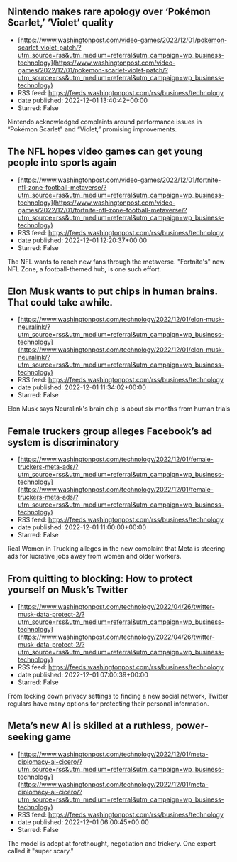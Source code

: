 ## Nintendo makes rare apology over ‘Pokémon Scarlet,’ ‘Violet’ quality
 - [https://www.washingtonpost.com/video-games/2022/12/01/pokemon-scarlet-violet-patch/?utm_source=rss&utm_medium=referral&utm_campaign=wp_business-technology](https://www.washingtonpost.com/video-games/2022/12/01/pokemon-scarlet-violet-patch/?utm_source=rss&utm_medium=referral&utm_campaign=wp_business-technology)
 - RSS feed: https://feeds.washingtonpost.com/rss/business/technology
 - date published: 2022-12-01 13:40:42+00:00
 - Starred: False

Nintendo acknowledged complaints around performance issues in “Pokémon Scarlet" and “Violet,” promising improvements.

## The NFL hopes video games can get young people into sports again
 - [https://www.washingtonpost.com/video-games/2022/12/01/fortnite-nfl-zone-football-metaverse/?utm_source=rss&utm_medium=referral&utm_campaign=wp_business-technology](https://www.washingtonpost.com/video-games/2022/12/01/fortnite-nfl-zone-football-metaverse/?utm_source=rss&utm_medium=referral&utm_campaign=wp_business-technology)
 - RSS feed: https://feeds.washingtonpost.com/rss/business/technology
 - date published: 2022-12-01 12:20:37+00:00
 - Starred: False

The NFL wants to reach new fans through the metaverse. "Fortnite's" new NFL Zone, a football-themed hub, is one such effort.

## Elon Musk wants to put chips in human brains. That could take awhile.
 - [https://www.washingtonpost.com/technology/2022/12/01/elon-musk-neuralink/?utm_source=rss&utm_medium=referral&utm_campaign=wp_business-technology](https://www.washingtonpost.com/technology/2022/12/01/elon-musk-neuralink/?utm_source=rss&utm_medium=referral&utm_campaign=wp_business-technology)
 - RSS feed: https://feeds.washingtonpost.com/rss/business/technology
 - date published: 2022-12-01 11:34:02+00:00
 - Starred: False

Elon Musk says Neuralink's brain chip is about six months from human trials

## Female truckers group alleges Facebook’s ad system is discriminatory
 - [https://www.washingtonpost.com/technology/2022/12/01/female-truckers-meta-ads/?utm_source=rss&utm_medium=referral&utm_campaign=wp_business-technology](https://www.washingtonpost.com/technology/2022/12/01/female-truckers-meta-ads/?utm_source=rss&utm_medium=referral&utm_campaign=wp_business-technology)
 - RSS feed: https://feeds.washingtonpost.com/rss/business/technology
 - date published: 2022-12-01 11:00:00+00:00
 - Starred: False

Real Women in Trucking alleges in the new complaint that Meta is steering ads for lucrative jobs away from women and older workers.

## From quitting to blocking: How to protect yourself on Musk’s Twitter
 - [https://www.washingtonpost.com/technology/2022/04/26/twitter-musk-data-protect-2/?utm_source=rss&utm_medium=referral&utm_campaign=wp_business-technology](https://www.washingtonpost.com/technology/2022/04/26/twitter-musk-data-protect-2/?utm_source=rss&utm_medium=referral&utm_campaign=wp_business-technology)
 - RSS feed: https://feeds.washingtonpost.com/rss/business/technology
 - date published: 2022-12-01 07:00:39+00:00
 - Starred: False

From locking down privacy settings to finding a new social network, Twitter regulars have many options for protecting their personal information.

## Meta’s new AI is skilled at a ruthless, power-seeking game
 - [https://www.washingtonpost.com/technology/2022/12/01/meta-diplomacy-ai-cicero/?utm_source=rss&utm_medium=referral&utm_campaign=wp_business-technology](https://www.washingtonpost.com/technology/2022/12/01/meta-diplomacy-ai-cicero/?utm_source=rss&utm_medium=referral&utm_campaign=wp_business-technology)
 - RSS feed: https://feeds.washingtonpost.com/rss/business/technology
 - date published: 2022-12-01 06:00:45+00:00
 - Starred: False

The model is adept at forethought, negotiation and trickery. One expert called it "super scary."
